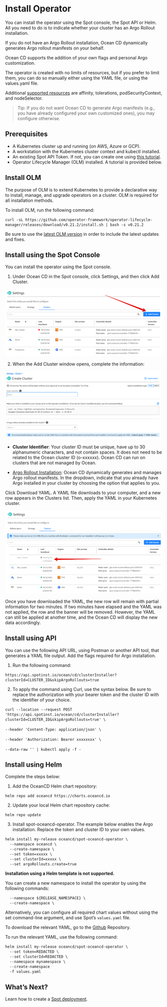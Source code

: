 # Install Operator

You can install the operator using the Spot console, the Spot API or Helm. All you need to do is to indicate whether your cluster has an Argo Rollout installation.

If you do not have an Argo Rollout installation, Ocean CD dynamically generates Argo rollout manifests on your behalf.  

Ocean CD supports the addition of your own flags and personal Argo customization.  

The operator is created with no limits of resources, but if you prefer to limit them, you can do so manually either using the YAML file, or using the values.yaml file.

Additional [supported resources](https://github.com/spotinst/spot-oceancd-releases/blob/main/charts/spot-oceancd-operator/values.yaml) are affinity, tolerations, podSecurityContext, and nodeSelector.

> Tip: If you do not want Ocean CD to generate Argo manifests (e.g., you have already configured your own customized ones), you may configure otherwise.

## Prerequisites

* A Kubernetes cluster up and running (on AWS, Azure or GCP).
* A workstation with the Kubernetes cluster context and kubectl installed.
* An existing Spot API Token. If not, you can create one using [this tutorial](administration/api/create-api-token?id=create-an-api-token).
* Operator Lifecycle Manager (OLM) installed. A tutorial is provided below.

## Install OLM

The purpose of OLM is to extend Kubernetes to provide a declarative way to install, manage, and upgrade operators on a cluster. OLM is required for all installation methods.

To install OLM, run the following command:

```
curl -sL https://github.com/operator-framework/operator-lifecycle-manager/releases/download/v0.21.2/install.sh | bash -s v0.21.2
```

Be sure to use the [latest OLM version](https://github.com/operator-framework/operator-lifecycle-manager/releases) in order to include the latest updates and fixes.

## Install using the Spot Console

You can install the operator using the Spot console.  

1. Under Ocean CD in the Spot console, click Settings, and then click Add Cluster.

<img src="/ocean-cd/_media/getting-started-n01.png" />

2. When the Add Cluster window opens, complete the information:   

<img src="/ocean-cd/_media/install-operator.png" width="500"/>

* **Cluster Identifier**: Your cluster ID must be unique, have up to 30 alphanumeric characters, and not contain spaces. It does not need to be related to the Ocean cluster ID (o-xxxxxx). Ocean CD can run on clusters that are not managed by Ocean.  

* [Argo Rollout Installation](https://docs.spot.io/ocean-cd/?id=argo-rollouts-as-an-engine): Ocean CD dynamically generates and manages Argo rollout manifests. In the dropdown, indicate that you already have Argo installed in your cluster by choosing the option that applies to you.

Click Download YAML. A YAML file downloads to your computer, and a new row appears in the Clusters list. Then, apply the YAML in your Kubernetes cluster.

<img src="/ocean-cd/_media/getting-started-n03.png" />

Once you have downloaded the YAML, the new row will remain with partial information for two minutes. If two minutes have elapsed and the YAML was not applied, the row and the banner will be removed. However, the YAML can still be applied at another time, and the Ocean CD will display the new data accordingly.

## Install using API

You can use the following API URL, using Postman or another API tool, that generates a YAML file output. Add the flags required for Argo installation.  

1. Run the following command:

```
https://api.spotinst.io/ocean/cd/clusterInstaller?clusterId=CLUSTER_ID&skipArgoRollouts=true
```

2. To apply the command using Curl, use the syntax below. Be sure to replace the authorization with your bearer token and the cluster ID with the identifier of your choice.

```
curl --location --request POST 'https://api.spotinst.io/ocean/cd/clusterInstaller?clusterId=CLUSTER_ID&skipArgoRollouts=true' \

--header 'Content-Type: application/json' \

--header 'Authorization: Bearer xxxxxxxx' \

--data-raw '' | kubectl apply -f -
```

## Install using Helm

Complete the steps below:

1. Add the OceanCD Helm chart repository:

```
helm repo add oceancd https://charts.oceancd.io
```

2. Update your local Helm chart repository cache:

```
helm repo update
```

3. Install spot-oceancd-operator. The example below enables the Argo installation. Replace the token and cluster ID to your own values.

```
helm install my-release oceancd/spot-oceancd-operator \
  --namespace oceancd \
  --create-namespace \
  --set token=xxxxx \
  --set clusterId=xxxxx \
  --set argoRollouts.create=true
```

**Installation using a Helm template is not supported.**

You can create a new namespace to install the operator by using the following commands:

```
  --namespace ${RELEASE_NAMESPACE} \
  --create-namespace \
```

Alternatively, you can configure all required chart values without using the set command-line argument, and use Spot’s `values.yaml` file.  

To download the relevant YAML, go to the [Github](https://github.com/spotinst/spot-oceancd-releases/blob/main/charts/spot-oceancd-operator/values.yaml) Repository.     

To run the relevant YAML, use the following command:  

```
helm install my-release oceancd/spot-oceancd-operator \
  --set token=REDACTED \
  --set clusterId=REDACTED \
  --namespace mynamespace \
  --create-namespace
  -f values.yaml
```

## What’s Next?

Learn how to create a [Spot deployment](ocean-cd/getting-started/create-deployment).  
